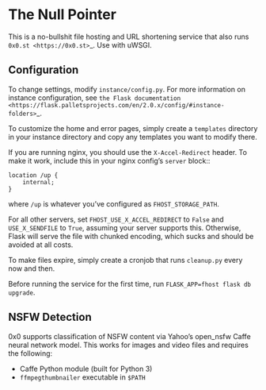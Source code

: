 The Null Pointer
================

This is a no-bullshit file hosting and URL shortening service that also runs
`0x0.st <https://0x0.st>`_. Use with uWSGI.

Configuration
-------------

To change settings, modify ``instance/config.py``. For more information on
instance configuration, see `the Flask documentation <https://flask.palletsprojects.com/en/2.0.x/config/#instance-folders>`_.

To customize the home and error pages, simply create a ``templates`` directory
in your instance directory and copy any templates you want to modify there.

If you are running nginx, you should use the ``X-Accel-Redirect`` header.
To make it work, include this in your nginx config’s ``server`` block::

    location /up {
        internal;
    }

where ``/up`` is whatever you’ve configured as ``FHOST_STORAGE_PATH``.

For all other servers, set ``FHOST_USE_X_ACCEL_REDIRECT`` to ``False`` and
``USE_X_SENDFILE`` to ``True``, assuming your server supports this.
Otherwise, Flask will serve the file with chunked encoding, which sucks and
should be avoided at all costs.

To make files expire, simply create a cronjob that runs ``cleanup.py`` every
now and then.

Before running the service for the first time, run ``FLASK_APP=fhost flask db upgrade``.


NSFW Detection
--------------

0x0 supports classification of NSFW content via Yahoo’s open_nsfw Caffe
neural network model. This works for images and video files and requires
the following:

* Caffe Python module (built for Python 3)
* ``ffmpegthumbnailer`` executable in ``$PATH``
